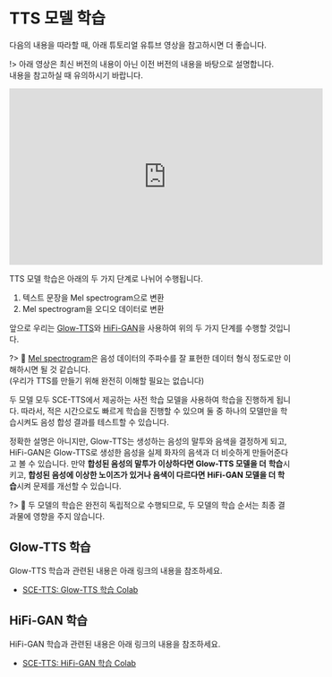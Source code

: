 # TTS 모델 학습

다음의 내용을 따라할 때, 아래 튜토리얼 유튜브 영상을 참고하시면 더 좋습니다.

!> 아래 영상은 최신 버전의 내용이 아닌 이전 버전의 내용을 바탕으로 설명합니다.  
내용을 참고하실 때 유의하시기 바랍니다.

<div class="video-container">
    <iframe width="560" height="315" src="https://www.youtube.com/embed/e-BmK9VZzRM" frameborder="0" allow="accelerometer; autoplay; encrypted-media; gyroscope; picture-in-picture" allowfullscreen></iframe>
</div>

TTS 모델 학습은 아래의 두 가지 단계로 나뉘어 수행됩니다.

1. 텍스트 문장을 Mel spectrogram으로 변환
1. Mel spectrogram을 오디오 데이터로 변환 

앞으로 우리는 [Glow-TTS](https://arxiv.org/abs/2005.11129)와 [HiFi-GAN](https://arxiv.org/abs/2010.05646)을 사용하여 위의 두 가지 단계를 수행할 것입니다.

?> :memo: [Mel spectrogram](https://medium.com/analytics-vidhya/understanding-the-mel-spectrogram-fca2afa2ce53)은
음성 데이터의 주파수를 잘 표현한 데이터 형식 정도로만 이해하시면 될 것 같습니다.  
(우리가 TTS를 만들기 위해 완전히 이해할 필요는 없습니다)

두 모델 모두 SCE-TTS에서 제공하는 사전 학습 모델을 사용하여 학습을 진행하게
됩니다. 따라서, 적은 시간으로도 빠르게 학습을 진행할 수 있으며 둘 중 하나의
모델만을 학습시켜도 음성 합성 결과를 테스트할 수 있습니다.
 
정확한 설명은 아니지만, Glow-TTS는 생성하는 음성의 말투와 음색을 결정하게 되고,
HiFi-GAN은 Glow-TTS로 생성한 음성을 실제 화자의 음색과 더 비슷하게 만들어준다고
볼 수 있습니다. 만약 **합성된 음성의 말투가 이상하다면 Glow-TTS 모델을 더**
**학습**시키고, **합성된 음성에 이상한 노이즈가 있거나 음색이 다르다면**
**HiFi-GAN 모델을 더 학습**시켜 문제를 개선할 수 있습니다.

?> :memo: 두 모델의 학습은 완전히 독립적으로 수행되므로, 두 모델의 학습 순서는 최종 결과물에 영향을 주지 않습니다.

## Glow-TTS 학습

Glow-TTS 학습과 관련된 내용은 아래 링크의 내용을 참조하세요.

- [SCE-TTS: Glow-TTS 학습 Colab](https://colab.research.google.com/drive/1L5o8joH8LDV37eupNUpqqWrOcw1sGCit)

## HiFi-GAN 학습

HiFi-GAN 학습과 관련된 내용은 아래 링크의 내용을 참조하세요.

- [SCE-TTS: HiFi-GAN 학습 Colab](https://colab.research.google.com/drive/1iwDe-seKo4L-xwb4nttsbu0fEHI__nTo)
